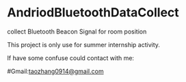 # AndriodBluetoothDataCollect
collect Bluetooth Beacon Signal for room position

This project is only use for summer internship activity.

If have some confuse could contact with me:

#Gmail:taozhang0914@gmail.com
